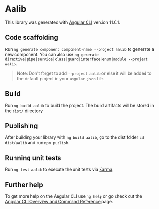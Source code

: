 # Aalib

This library was generated with [Angular CLI](https://github.com/angular/angular-cli) version 11.0.1.

## Code scaffolding

Run `ng generate component component-name --project aalib` to generate a new component. You can also use `ng generate directive|pipe|service|class|guard|interface|enum|module --project aalib`.
> Note: Don't forget to add `--project aalib` or else it will be added to the default project in your `angular.json` file. 

## Build

Run `ng build aalib` to build the project. The build artifacts will be stored in the `dist/` directory.

## Publishing

After building your library with `ng build aalib`, go to the dist folder `cd dist/aalib` and run `npm publish`.

## Running unit tests

Run `ng test aalib` to execute the unit tests via [Karma](https://karma-runner.github.io).

## Further help

To get more help on the Angular CLI use `ng help` or go check out the [Angular CLI Overview and Command Reference](https://angular.io/cli) page.
